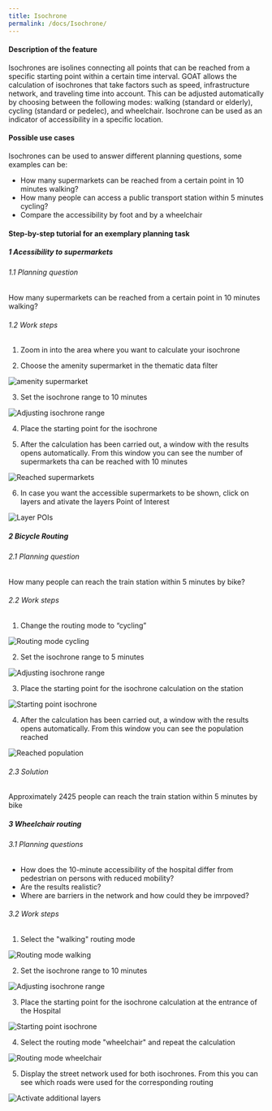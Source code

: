 ```yaml
---
title: Isochrone
permalink: /docs/Isochrone/
---
```


#### Description of the feature
Isochrones are isolines connecting all points that can be reached from a specific starting point within a certain time interval.
GOAT allows the calculation of isochrones that take factors such as speed, infrastructure network, and traveling time into account. This can be adjusted automatically by choosing between the following modes: walking (standard or elderly), cycling (standard or pedelec), and wheelchair. Isochrone can be used as an indicator of accessibility in a specific location. 

#### Possible use cases
Isochrones can be used to answer different planning questions, some examples can be:
- How many supermarkets can be reached from a certain point in 10 minutes walking?
- How many people can access a public transport station within 5 minutes cycling? 
- Compare the accessibility by foot and by a wheelchair


#### Step-by-step tutorial for an exemplary planning task
##### 1 Acessibility to supermarkets
###### 1.1 Planning question
How many supermarkets can be reached from a certain point in 10 minutes walking?
###### 1.2 Work steps
1. Zoom in into the area where you want to calculate your isochrone

2. Choose the amenity supermarket in the thematic data filter
<img class="img-responsive" src="../../img/Docs/training materials/Isochrone/amenity_supermarket.png" title="amenity supermarket">

3. Set the isochrone range to 10 minutes
<img class="img-responsive" src="../../img/Docs/training materials/Isochrone/isochrone_range_walking.png" title="Adjusting isochrone range">

4. Place the starting point for the isochrone

5. After the calculation has been carried out, a window with the results opens automatically. From this window you can see the number of supermarkets tha can be reached with 10 minutes
<img class="img-responsive" src="../../img/Docs/training materials/Isochrone/supermarkets_reached.png" title="Reached supermarkets">

6. In case you want the accessible supermarkets to be shown, click on layers and ativate the layers Point of Interest
<img class="img-responsive" src="../../img/Docs/training materials/Isochrone/pois_layers.png" title="Layer POIs">




##### 2 Bicycle Routing 
###### 2.1 Planning question
How many people can reach the train station within 5 minutes by bike? 
###### 2.2 Work steps
1. Change the routing mode to “cycling” 
<img class="img-responsive" src="../../img/Docs/training materials/Isochrone/cycling-mode.png" title="Routing mode cycling">


2. Set the isochrone range to 5 minutes
<img class="img-responsive" src="../../img/Docs/training materials/Isochrone/isochrone-range.png" title="Adjusting isochrone range">


3. Place the starting point for the isochrone calculation on the station
<img class="img-responsive" src="../../img/Docs/training materials/Isochrone/starting-point-isochrone.png" title="Starting point isochrone">


4. After the calculation has been carried out, a window with the results opens automatically. From this window you can see the population reached
<img class="img-responsive" src="../../img/Docs/training materials/Isochrone/population-reached.png" title="Reached population">

###### 2.3 Solution
Approximately 2425 people can reach the train station within 5 minutes by bike

##### 3 Wheelchair routing
###### 3.1 Planning questions
- How does the 10-minute accessibility of the hospital differ from pedestrian on persons with reduced mobility?
- Are the results realistic? 
- Where are barriers in the network and how could they be imrpoved? 

###### 3.2 Work steps

1. Select the "walking" routing mode
<img class="img-responsive" src="../../img/Docs/training materials/Isochrone/walking-mode.png" title="Routing mode walking">

2. Set the isochrone range to 10 minutes
<img class="img-responsive" src="../../img/Docs/training materials/Isochrone/isochrone_range_walking.png" title="Adjusting isochrone range">

3. Place the starting point for the isochrone calculation at the entrance of the Hospital
<img class="img-responsive" src="../../img/Docs/training materials/Isochrone/starting-point-isochrone.png" title="Starting point isochrone">

4. Select the routing mode "wheelchair" and repeat the calculation
<img class="img-responsive" src="../../img/Docs/training materials/Isochrone/wheelchair-mode.png" title="Routing mode wheelchair">

5. Display the street network used for both isochrones. From this you can see which roads were used for the corresponding routing
<img class="img-responsive" src="../../img/Docs/training materials/Isochrone/additional-layer.png" title="Activate additional layers">

 